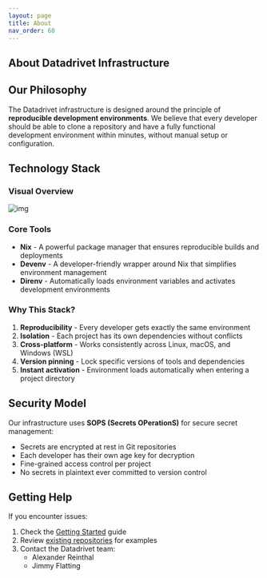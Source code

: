 ```yaml
---
layout: page
title: About
nav_order: 60
---
```


## About Datadrivet Infrastructure

## Our Philosophy

The Datadrivet infrastructure is designed around the principle of **reproducible
development environments**. We believe that every developer should be able to
clone a repository and have a fully functional development environment within
minutes, without manual setup or configuration.

## Technology Stack

### Visual Overview

![img](https://i.imgur.com/kLJ8NFT.png)

### Core Tools

- **Nix** - A powerful package manager that ensures reproducible builds and
  deployments
- **Devenv** - A developer-friendly wrapper around Nix that simplifies
  environment management
- **Direnv** - Automatically loads environment variables and activates
  development environments

### Why This Stack?

1. **Reproducibility** - Every developer gets exactly the same environment
2. **Isolation** - Each project has its own dependencies without conflicts
3. **Cross-platform** - Works consistently across Linux, macOS, and Windows
   (WSL)
4. **Version pinning** - Lock specific versions of tools and dependencies
5. **Instant activation** - Environment loads automatically when entering a
   project directory

## Security Model

Our infrastructure uses **SOPS (Secrets OPerationS)** for secure secret
management:

- Secrets are encrypted at rest in Git repositories
- Each developer has their own age key for decryption
- Fine-grained access control per project
- No secrets in plaintext ever committed to version control

## Getting Help

If you encounter issues:

1. Check the [Getting Started](02-getting-started.html) guide
2. Review [existing repositories](03-existing-repositories.html) for examples
3. Contact the Datadrivet team:
   - Alexander Reinthal
   - Jimmy Flatting
